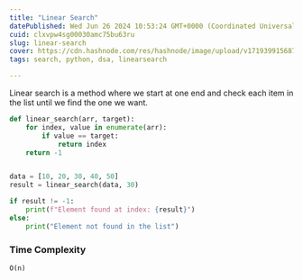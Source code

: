 ```yaml
---
title: "Linear Search"
datePublished: Wed Jun 26 2024 10:53:24 GMT+0000 (Coordinated Universal Time)
cuid: clxvpw4sg00030amc75bu63ru
slug: linear-search
cover: https://cdn.hashnode.com/res/hashnode/image/upload/v1719399156879/72a0f5fe-0c59-4735-a88a-22b1f41ceb26.png
tags: search, python, dsa, linearsearch

---
```


Linear search is a method where we start at one end and check each item in the list until we find the one we want.

```python
def linear_search(arr, target):
    for index, value in enumerate(arr):
        if value == target:
            return index
    return -1


data = [10, 20, 30, 40, 50]
result = linear_search(data, 30)

if result != -1:
    print(f"Element found at index: {result}")
else:
    print("Element not found in the list")
```

### Time Complexity

`O(n)`